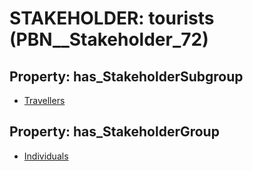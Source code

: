 # STAKEHOLDER: __tourists__ (PBN__Stakeholder_72)

## Property: has_StakeholderSubgroup

* [Travellers](PBN__StakeholderSubgroup_145)

## Property: has_StakeholderGroup

* [Individuals](PBN__StakeholderGroup_9)

